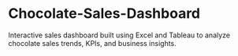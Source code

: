 # Chocolate-Sales-Dashboard
Interactive sales dashboard built using Excel and Tableau to analyze chocolate sales trends, KPIs, and business insights.
